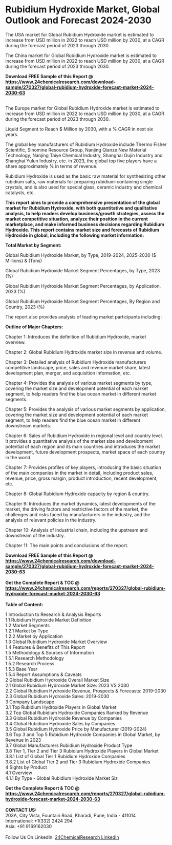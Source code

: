 <h1>Rubidium Hydroxide Market, Global Outlook and Forecast 2024-2030</h1><p>The USA market for Global Rubidium Hydroxide market is estimated to increase from USD million in 2022 to reach USD million by 2030, at a CAGR during the forecast period of 2023 through 2030.</p><p>
</p><p>The China market for Global Rubidium Hydroxide market is estimated to increase from USD million in 2022 to reach USD million by 2030, at a CAGR during the forecast period of 2023 through 2030.</p><div><b>Download FREE Sample of this Report @ 
            <a href="https://www.24chemicalresearch.com/download-sample/270327/global-rubidium-hydroxide-forecast-market-2024-2030-63">
            https://www.24chemicalresearch.com/download-sample/270327/global-rubidium-hydroxide-forecast-market-2024-2030-63</a></b></div><br><p>
</p><p>The Europe market for Global Rubidium Hydroxide market is estimated to increase from USD million in 2022 to reach USD million by 2030, at a CAGR during the forecast period of 2023 through 2030.</p><p>
Liquid Segment to Reach $ Million by 2030, with a % CAGR in next six years.</p><p>
The global key manufacturers of Rubidium Hydroxide include Thermo Fisher Scientific, Sinomine Resource Group, Nanjing Qianze New Material Technology, Nanjing Taiye Chemical Industry, Shanghai Oujin Industry and Shanghai Yulun Industry, etc. in 2023, the global top five players have a share approximately % in terms of revenue.</p><p>
Rubidium Hydroxide is used as the basic raw material for synthesizing other rubidium salts, raw materials for preparing rubidium-containing single crystals, and is also used for special glass, ceramic industry and chemical catalysts, etc.</p><p>
<strong>This report aims to provide a comprehensive presentation of the global market for Rubidium Hydroxide, with both quantitative and qualitative analysis, to help readers develop business/growth strategies, assess the market competitive situation, analyze their position in the current marketplace, and make informed business decisions regarding Rubidium Hydroxide. This report contains market size and forecasts of Rubidium Hydroxide in global, including the following market information:</strong></p><p>
</p><p>
<strong>Total Market by Segment:</strong></p><p>
Global Rubidium Hydroxide Market, by Type, 2019-2024, 2025-2030 ($ Millions) &amp; (Tons)</p><p>
Global Rubidium Hydroxide Market Segment Percentages, by Type, 2023 (%)</p><p>
</p><p>
Global Rubidium Hydroxide Market Segment Percentages, by Application, 2023 (%)</p><p>
</p><p>
Global Rubidium Hydroxide Market Segment Percentages, By Region and Country, 2023 (%)</p><p>
</p><p>
The report also provides analysis of leading market participants including:</p><p>
</p><p>
</p><p>
</p><p><strong>Outline of Major Chapters:</strong></p><p>
</p><p>Chapter 1: Introduces the definition of Rubidium Hydroxide, market overview.</p><p>
Chapter 2: Global Rubidium Hydroxide market size in revenue and volume.</p><p>
Chapter 3: Detailed analysis of Rubidium Hydroxide manufacturers competitive landscape, price, sales and revenue market share, latest development plan, merger, and acquisition information, etc.</p><p>
Chapter 4: Provides the analysis of various market segments by type, covering the market size and development potential of each market segment, to help readers find the blue ocean market in different market segments.</p><p>
Chapter 5: Provides the analysis of various market segments by application, covering the market size and development potential of each market segment, to help readers find the blue ocean market in different downstream markets.</p><p>
Chapter 6: Sales of Rubidium Hydroxide in regional level and country level. It provides a quantitative analysis of the market size and development potential of each region and its main countries and introduces the market development, future development prospects, market space of each country in the world.</p><p>
Chapter 7: Provides profiles of key players, introducing the basic situation of the main companies in the market in detail, including product sales, revenue, price, gross margin, product introduction, recent development, etc.</p><p>
Chapter 8: Global Rubidium Hydroxide capacity by region &amp; country.</p><p>
Chapter 9: Introduces the market dynamics, latest developments of the market, the driving factors and restrictive factors of the market, the challenges and risks faced by manufacturers in the industry, and the analysis of relevant policies in the industry.</p><p>
Chapter 10: Analysis of industrial chain, including the upstream and downstream of the industry.</p><p>
Chapter 11: The main points and conclusions of the report.</p><div><b>Download FREE Sample of this Report @ 
            <a href="https://www.24chemicalresearch.com/download-sample/270327/global-rubidium-hydroxide-forecast-market-2024-2030-63">
            https://www.24chemicalresearch.com/download-sample/270327/global-rubidium-hydroxide-forecast-market-2024-2030-63</a></b></div><br><div><b>Get the Complete Report & TOC @ 
            <a href="https://www.24chemicalresearch.com/reports/270327/global-rubidium-hydroxide-forecast-market-2024-2030-63">
            https://www.24chemicalresearch.com/reports/270327/global-rubidium-hydroxide-forecast-market-2024-2030-63</a></b></div><br>
            <b>Table of Content:</b><p>1 Introduction to Research & Analysis Reports<br />
    1.1 Rubidium Hydroxide Market Definition<br />
    1.2 Market Segments<br />
        1.2.1 Market by Type<br />
        1.2.2 Market by Application<br />
    1.3 Global Rubidium Hydroxide Market Overview<br />
    1.4 Features & Benefits of This Report<br />
    1.5 Methodology & Sources of Information<br />
        1.5.1 Research Methodology<br />
        1.5.2 Research Process<br />
        1.5.3 Base Year<br />
        1.5.4 Report Assumptions & Caveats<br />
2 Global Rubidium Hydroxide Overall Market Size<br />
    2.1 Global Rubidium Hydroxide Market Size: 2023 VS 2030<br />
    2.2 Global Rubidium Hydroxide Revenue, Prospects & Forecasts: 2019-2030<br />
    2.3 Global Rubidium Hydroxide Sales: 2019-2030<br />
3 Company Landscape<br />
    3.1 Top Rubidium Hydroxide Players in Global Market<br />
    3.2 Top Global Rubidium Hydroxide Companies Ranked by Revenue<br />
    3.3 Global Rubidium Hydroxide Revenue by Companies<br />
    3.4 Global Rubidium Hydroxide Sales by Companies<br />
    3.5 Global Rubidium Hydroxide Price by Manufacturer (2019-2024)<br />
    3.6 Top 3 and Top 5 Rubidium Hydroxide Companies in Global Market, by Revenue in 2023<br />
    3.7 Global Manufacturers Rubidium Hydroxide Product Type<br />
    3.8 Tier 1, Tier 2 and Tier 3 Rubidium Hydroxide Players in Global Market<br />
        3.8.1 List of Global Tier 1 Rubidium Hydroxide Companies<br />
        3.8.2 List of Global Tier 2 and Tier 3 Rubidium Hydroxide Companies<br />
4 Sights by Product<br />
    4.1 Overview<br />
        4.1.1 By Type - Global Rubidium Hydroxide Market Siz</p><div><b>Get the Complete Report & TOC @ 
            <a href="https://www.24chemicalresearch.com/reports/270327/global-rubidium-hydroxide-forecast-market-2024-2030-63">
            https://www.24chemicalresearch.com/reports/270327/global-rubidium-hydroxide-forecast-market-2024-2030-63</a></b></div><br><b>CONTACT US:</b><br>
            203A, City Vista, Fountain Road, Kharadi, Pune, India - 411014<br>
            International: +1(332) 2424 294<br>
            Asia: +91 9169162030 <br><br>
            Follow Us On LinkedIn: <a href="https://www.linkedin.com/company/24chemicalresearch/">24ChemicalResearch LinkedIn</a>